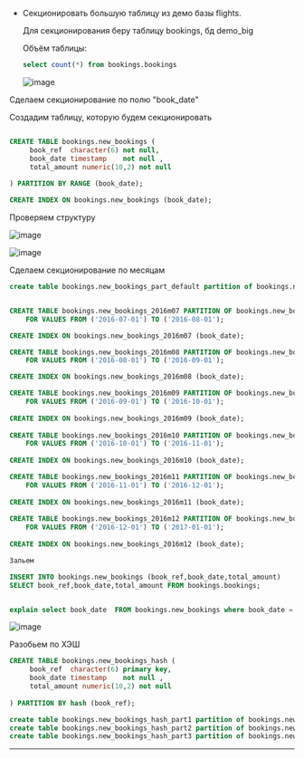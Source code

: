 * Секционировать большую таблицу из демо базы flights.

   Для секционирования беру таблицу bookings, бд demo_big
  
   Объём таблицы:
     
  ```sql 
  select count(*) from bookings.bookings

  ```
  ![image](https://github.com/VyacheslavIT/postgre/assets/136000255/d8b624cd-dc66-4577-baeb-37022a92d2fd)

Сделаем секционирование по полю "book_date"

Создадим таблицу, которую будем секционировать

```sql

CREATE TABLE bookings.new_bookings (
     book_ref  character(6) not null,
     book_date timestamp    not null ,
     total_amount numeric(10,2) not null
         
) PARTITION BY RANGE (book_date);

CREATE INDEX ON bookings.new_bookings (book_date);

```

Проверяем структуру 



![image](https://github.com/VyacheslavIT/postgre/assets/136000255/0aeba3a1-0df5-4321-ade4-0424e4dc3042)


![image](https://github.com/VyacheslavIT/postgre/assets/136000255/2b72532c-1ec6-4f0a-9322-84d9550f4a73)

Сделаем секционирование по месяцам 

```sql
create table bookings.new_bookings_part_default partition of bookings.new_bookings default;
```
```sql

CREATE TABLE bookings.new_bookings_2016m07 PARTITION OF bookings.new_bookings
    FOR VALUES FROM ('2016-07-01') TO ('2016-08-01');

CREATE INDEX ON bookings.new_bookings_2016m07 (book_date);

CREATE TABLE bookings.new_bookings_2016m08 PARTITION OF bookings.new_bookings
    FOR VALUES FROM ('2016-08-01') TO ('2016-09-01');

CREATE INDEX ON bookings.new_bookings_2016m08 (book_date);

CREATE TABLE bookings.new_bookings_2016m09 PARTITION OF bookings.new_bookings
    FOR VALUES FROM ('2016-09-01') TO ('2016-10-01');
	
CREATE INDEX ON bookings.new_bookings_2016m09 (book_date);	
	
CREATE TABLE bookings.new_bookings_2016m10 PARTITION OF bookings.new_bookings
    FOR VALUES FROM ('2016-10-01') TO ('2016-11-01');	
	
CREATE INDEX ON bookings.new_bookings_2016m10 (book_date);	

CREATE TABLE bookings.new_bookings_2016m11 PARTITION OF bookings.new_bookings
    FOR VALUES FROM ('2016-11-01') TO ('2016-12-01');	
	
CREATE INDEX ON bookings.new_bookings_2016m11 (book_date);	
	
CREATE TABLE bookings.new_bookings_2016m12 PARTITION OF bookings.new_bookings
    FOR VALUES FROM ('2016-12-01') TO ('2017-01-01');
	
CREATE INDEX ON bookings.new_bookings_2016m12 (book_date);

```
```sql
Зальем 

INSERT INTO bookings.new_bookings (book_ref,book_date,total_amount) 
SELECT book_ref,book_date,total_amount FROM bookings.bookings;

```
```sql

explain select book_date  FROM bookings.new_bookings where book_date = '2016-07-10'

```
![image](https://github.com/VyacheslavIT/postgre/assets/136000255/77833d8b-1320-46a7-9374-b95ad60dd131)


Разобьем по ХЭШ
```sql
CREATE TABLE bookings.new_bookings_hash (
     book_ref  character(6) primary key,
     book_date timestamp    not null ,
     total_amount numeric(10,2) not null
         
) PARTITION BY hash (book_ref);

create table bookings.new_bookings_hash_part1 partition of bookings.new_bookings_hash for values with (modulus 3 , remainder 0)
create table bookings.new_bookings_hash_part2 partition of bookings.new_bookings_hash for values with (modulus 3 , remainder 1)
create table bookings.new_bookings_hash_part3 partition of bookings.new_bookings_hash for values with (modulus 3 , remainder 2)
```
------------------------------------------------------
